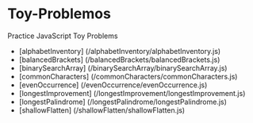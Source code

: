 # Toy-Problemos
Practice JavaScript Toy Problems

* [alphabetInventory] (/alphabetInventory/alphabetInventory.js)
* [balancedBrackets] (/balancedBrackets/balancedBrackets.js)
* [binarySearchArray] (/binarySearchArray/binarySearchArray.js)
* [commonCharacters] (/commonCharacters/commonCharacters.js)
* [evenOccurrence] (/evenOccurrence/evenOccurrence.js)
* [longestImprovement] (/longestImprovement/longestImprovement.js)
* [longestPalindrome] (/longestPalindrome/longestPalindrome.js)
* [shallowFlatten] (/shallowFlatten/shallowFlatten.js)

